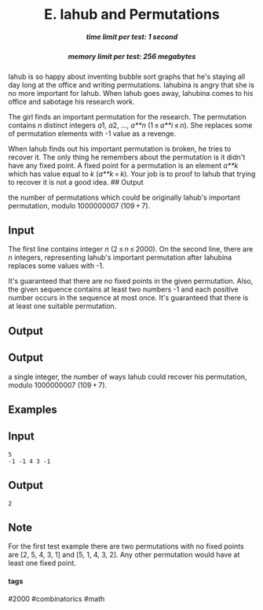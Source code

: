 <h1 style='text-align: center;'> E. Iahub and Permutations</h1>

<h5 style='text-align: center;'>time limit per test: 1 second</h5>
<h5 style='text-align: center;'>memory limit per test: 256 megabytes</h5>

Iahub is so happy about inventing bubble sort graphs that he's staying all day long at the office and writing permutations. Iahubina is angry that she is no more important for Iahub. When Iahub goes away, Iahubina comes to his office and sabotage his research work.

The girl finds an important permutation for the research. The permutation contains *n* distinct integers *a*1, *a*2, ..., *a**n* (1 ≤ *a**i* ≤ *n*). She replaces some of permutation elements with -1 value as a revenge. 

When Iahub finds out his important permutation is broken, he tries to recover it. The only thing he remembers about the permutation is it didn't have any fixed point. A fixed point for a permutation is an element *a**k* which has value equal to *k* (*a**k* = *k*). Your job is to proof to Iahub that trying to recover it is not a good idea. ## Output

 the number of permutations which could be originally Iahub's important permutation, modulo 1000000007 (109 + 7).

## Input

The first line contains integer *n* (2 ≤ *n* ≤ 2000). On the second line, there are *n* integers, representing Iahub's important permutation after Iahubina replaces some values with -1. 

It's guaranteed that there are no fixed points in the given permutation. Also, the given sequence contains at least two numbers -1 and each positive number occurs in the sequence at most once. It's guaranteed that there is at least one suitable permutation.

## Output

## Output

 a single integer, the number of ways Iahub could recover his permutation, modulo 1000000007 (109 + 7).

## Examples

## Input


```
5  
-1 -1 4 3 -1  

```
## Output


```
2  

```
## Note

For the first test example there are two permutations with no fixed points are [2, 5, 4, 3, 1] and [5, 1, 4, 3, 2]. Any other permutation would have at least one fixed point. 



#### tags 

#2000 #combinatorics #math 